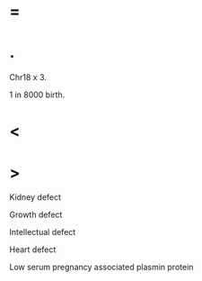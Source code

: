 # =

# .

Chr18 x 3.

1 in 8000 birth.

# <

# >

Kidney defect

Growth defect

Intellectual defect

Heart defect

Low serum pregnancy associated plasmin protein
